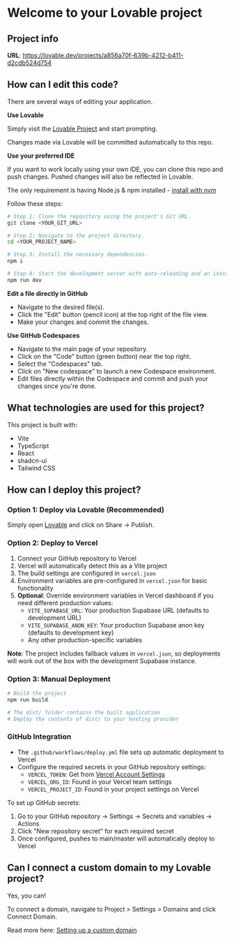 # Welcome to your Lovable project

<!-- GitHub sync test - last updated: 2025-01-29T02:32:00Z -->

## Project info

**URL**: https://lovable.dev/projects/a856a70f-639b-4212-b411-d2cdb524d754

## How can I edit this code?

There are several ways of editing your application.

**Use Lovable**

Simply visit the [Lovable Project](https://lovable.dev/projects/a856a70f-639b-4212-b411-d2cdb524d754) and start prompting.

Changes made via Lovable will be committed automatically to this repo.

**Use your preferred IDE**

If you want to work locally using your own IDE, you can clone this repo and push changes. Pushed changes will also be reflected in Lovable.

The only requirement is having Node.js & npm installed - [install with nvm](https://github.com/nvm-sh/nvm#installing-and-updating)

Follow these steps:

```sh
# Step 1: Clone the repository using the project's Git URL.
git clone <YOUR_GIT_URL>

# Step 2: Navigate to the project directory.
cd <YOUR_PROJECT_NAME>

# Step 3: Install the necessary dependencies.
npm i

# Step 4: Start the development server with auto-reloading and an instant preview.
npm run dev
```

**Edit a file directly in GitHub**

- Navigate to the desired file(s).
- Click the "Edit" button (pencil icon) at the top right of the file view.
- Make your changes and commit the changes.

**Use GitHub Codespaces**

- Navigate to the main page of your repository.
- Click on the "Code" button (green button) near the top right.
- Select the "Codespaces" tab.
- Click on "New codespace" to launch a new Codespace environment.
- Edit files directly within the Codespace and commit and push your changes once you're done.

## What technologies are used for this project?

This project is built with:

- Vite
- TypeScript
- React
- shadcn-ui
- Tailwind CSS

## How can I deploy this project?

### Option 1: Deploy via Lovable (Recommended)
Simply open [Lovable](https://lovable.dev/projects/a856a70f-639b-4212-b411-d2cdb524d754) and click on Share -> Publish.

### Option 2: Deploy to Vercel
1. Connect your GitHub repository to Vercel
2. Vercel will automatically detect this as a Vite project
3. The build settings are configured in `vercel.json`
4. Environment variables are pre-configured in `vercel.json` for basic functionality
5. **Optional**: Override environment variables in Vercel dashboard if you need different production values:
   - `VITE_SUPABASE_URL`: Your production Supabase URL (defaults to development URL)
   - `VITE_SUPABASE_ANON_KEY`: Your production Supabase anon key (defaults to development key)
   - Any other production-specific variables

**Note**: The project includes fallback values in `vercel.json`, so deployments will work out of the box with the development Supabase instance.

### Option 3: Manual Deployment
```sh
# Build the project
npm run build

# The dist/ folder contains the built application
# Deploy the contents of dist/ to your hosting provider
```

### GitHub Integration
- The `.github/workflows/deploy.yml` file sets up automatic deployment to Vercel
- Configure the required secrets in your GitHub repository settings:
  - `VERCEL_TOKEN`: Get from [Vercel Account Settings](https://vercel.com/account/tokens)
  - `VERCEL_ORG_ID`: Found in your Vercel team settings
  - `VERCEL_PROJECT_ID`: Found in your project settings on Vercel

To set up GitHub secrets:
1. Go to your GitHub repository → Settings → Secrets and variables → Actions
2. Click "New repository secret" for each required secret
3. Once configured, pushes to main/master will automatically deploy to Vercel

## Can I connect a custom domain to my Lovable project?

Yes, you can!

To connect a domain, navigate to Project > Settings > Domains and click Connect Domain.

Read more here: [Setting up a custom domain](https://docs.lovable.dev/tips-tricks/custom-domain#step-by-step-guide)
